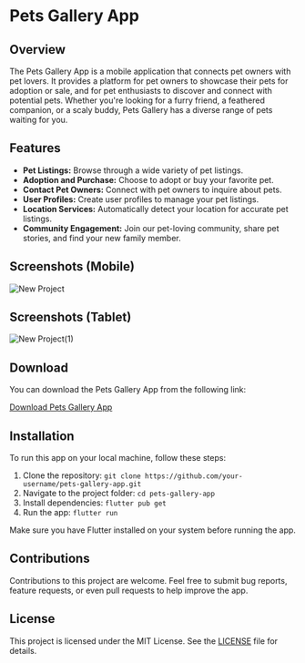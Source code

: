 # Pets Gallery App

## Overview

The Pets Gallery App is a mobile application that connects pet owners with pet lovers. It provides a platform for pet owners to showcase their pets for adoption or sale, and for pet enthusiasts to discover and connect with potential pets. Whether you're looking for a furry friend, a feathered companion, or a scaly buddy, Pets Gallery has a diverse range of pets waiting for you.

## Features

- **Pet Listings:** Browse through a wide variety of pet listings.
- **Adoption and Purchase:** Choose to adopt or buy your favorite pet.
- **Contact Pet Owners:** Connect with pet owners to inquire about pets.
- **User Profiles:** Create user profiles to manage your pet listings.
- **Location Services:** Automatically detect your location for accurate pet listings.
- **Community Engagement:** Join our pet-loving community, share pet stories, and find your new family member.

## Screenshots (Mobile)

![New Project](https://github.com/prasadrawas/pets_gallery/assets/78028165/b1291f65-a71b-4528-9582-7ec0c8f55753)


## Screenshots (Tablet)

![New Project(1)](https://github.com/prasadrawas/pets_gallery/assets/78028165/7c8c1728-4ce1-480e-8414-fc961db39163)


## Download

You can download the Pets Gallery App from the following link:

[Download Pets Gallery App](https://example.com/download-link)

## Installation

To run this app on your local machine, follow these steps:

1. Clone the repository: `git clone https://github.com/your-username/pets-gallery-app.git`
2. Navigate to the project folder: `cd pets-gallery-app`
3. Install dependencies: `flutter pub get`
4. Run the app: `flutter run`

Make sure you have Flutter installed on your system before running the app.

## Contributions

Contributions to this project are welcome. Feel free to submit bug reports, feature requests, or even pull requests to help improve the app.

## License

This project is licensed under the MIT License. See the [LICENSE](LICENSE) file for details.

